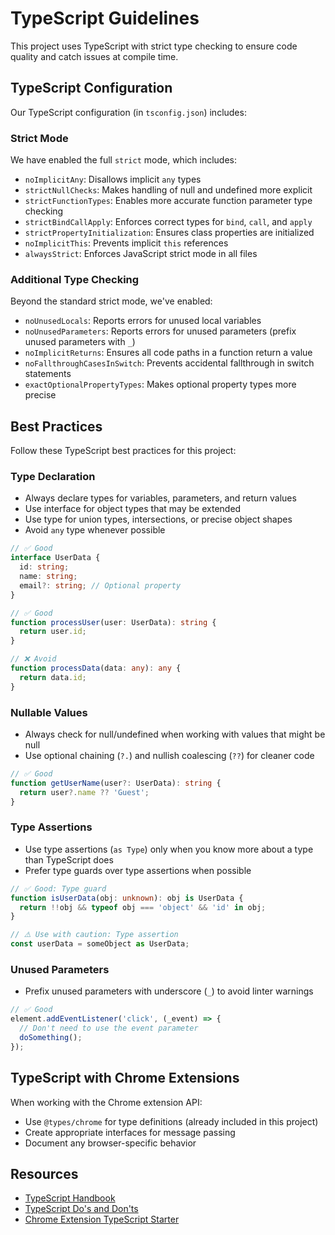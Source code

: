 # TypeScript Guidelines

This project uses TypeScript with strict type checking to ensure code quality and catch issues at compile time.

## TypeScript Configuration

Our TypeScript configuration (in `tsconfig.json`) includes:

### Strict Mode

We have enabled the full `strict` mode, which includes:

- `noImplicitAny`: Disallows implicit `any` types
- `strictNullChecks`: Makes handling of null and undefined more explicit
- `strictFunctionTypes`: Enables more accurate function parameter type checking
- `strictBindCallApply`: Enforces correct types for `bind`, `call`, and `apply`
- `strictPropertyInitialization`: Ensures class properties are initialized
- `noImplicitThis`: Prevents implicit `this` references
- `alwaysStrict`: Enforces JavaScript strict mode in all files

### Additional Type Checking

Beyond the standard strict mode, we've enabled:

- `noUnusedLocals`: Reports errors for unused local variables
- `noUnusedParameters`: Reports errors for unused parameters (prefix unused parameters with `_`)
- `noImplicitReturns`: Ensures all code paths in a function return a value
- `noFallthroughCasesInSwitch`: Prevents accidental fallthrough in switch statements
- `exactOptionalPropertyTypes`: Makes optional property types more precise

## Best Practices

Follow these TypeScript best practices for this project:

### Type Declaration

- Always declare types for variables, parameters, and return values
- Use interface for object types that may be extended
- Use type for union types, intersections, or precise object shapes
- Avoid `any` type whenever possible

```typescript
// ✅ Good
interface UserData {
  id: string;
  name: string;
  email?: string; // Optional property
}

// ✅ Good
function processUser(user: UserData): string {
  return user.id;
}

// ❌ Avoid
function processData(data: any): any {
  return data.id;
}
```

### Nullable Values

- Always check for null/undefined when working with values that might be null
- Use optional chaining (`?.`) and nullish coalescing (`??`) for cleaner code

```typescript
// ✅ Good
function getUserName(user?: UserData): string {
  return user?.name ?? 'Guest';
}
```

### Type Assertions

- Use type assertions (`as Type`) only when you know more about a type than TypeScript does
- Prefer type guards over type assertions when possible

```typescript
// ✅ Good: Type guard
function isUserData(obj: unknown): obj is UserData {
  return !!obj && typeof obj === 'object' && 'id' in obj;
}

// ⚠️ Use with caution: Type assertion
const userData = someObject as UserData;
```

### Unused Parameters

- Prefix unused parameters with underscore (`_`) to avoid linter warnings

```typescript
// ✅ Good
element.addEventListener('click', (_event) => {
  // Don't need to use the event parameter
  doSomething();
});
```

## TypeScript with Chrome Extensions

When working with the Chrome extension API:

- Use `@types/chrome` for type definitions (already included in this project)
- Create appropriate interfaces for message passing
- Document any browser-specific behavior

## Resources

- [TypeScript Handbook](https://www.typescriptlang.org/docs/handbook/intro.html)
- [TypeScript Do's and Don'ts](https://www.typescriptlang.org/docs/handbook/declaration-files/do-s-and-don-ts.html)
- [Chrome Extension TypeScript Starter](https://github.com/chibat/chrome-extension-typescript-starter) 